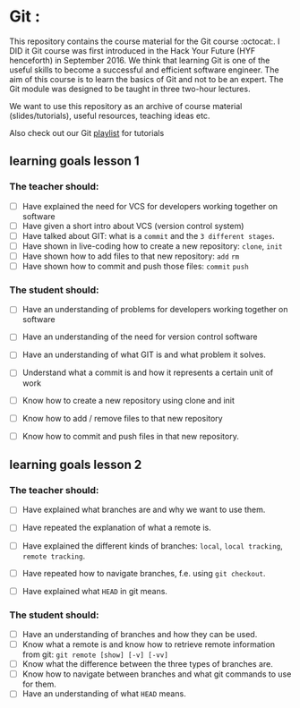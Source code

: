 # Git :
This repository contains the course material for the Git course :octocat:.
I DID it
Git course was first introduced in the Hack Your Future (HYF henceforth) in September 2016. We think that learning Git is one of the useful skills to become a successful and efficient software engineer. The aim of this course is to learn the basics of Git and not to be an expert. The Git module was designed to be taught in three two-hour lectures.

We want to use this repository as an archive of course material (slides/tutorials), useful resources, teaching ideas etc.

Also check out our Git [playlist](https://www.youtube.com/playlist?list=PLVYDhqbgYpYUGxRdtQdYVE5Q8h3bt6SIA) for tutorials

## learning goals lesson 1
 

### The teacher should:

* [ ] Have explained the need for VCS for developers working together on software
* [ ] Have given a short intro about VCS (version control system)
* [ ] Have talked about GIT: what is a `commit` and the `3 different stages`.
* [ ] Have shown in live-coding how to create a new repository: `clone`, `init`
* [ ] Have shown how to add files to that new repository: `add` `rm`
* [ ] Have shown how to commit and push those files: `commit` `push`

### The student should:

* [ ] Have an understanding of problems for developers working together on software
* [ ] Have an understanding of the need for version control software
* [ ] Have an understanding of what GIT is and what problem it solves.
* [ ] Understand what a commit is and how it represents a certain unit of work
* [ ] Know how to create a new repository using clone and init
* [ ] Know how to add / remove files to that new repository
* [ ] Know how to commit and push files in that new repository.


## learning goals lesson 2

### The teacher should:

* [ ] Have explained what branches are and why we want to use them.
* [ ] Have repeated the explanation of what a remote is.
* [ ] Have explained the different kinds of branches: `local`, `local tracking`, `remote tracking`.
* [ ] Have repeated how to navigate branches, f.e. using `git checkout`.
* [ ] Have explained what `HEAD` in git means.


### The student should:

* [ ] Have an understanding of branches and how they can be used.
* [ ] Know what a remote is and know how to retrieve remote information from git: `git remote [show] [-v] [-vv]`
* [ ] Know what the difference between the three types of branches are.
* [ ] Know how to navigate between branches and what git commands to use for them.
* [ ] Have an understanding of what `HEAD` means.
